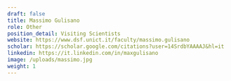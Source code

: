 ```yaml
---
draft: false
title: Massimo Gulisano
role: Other
position_detail: Visiting Scientists
website: https://www.dsf.unict.it/faculty/massimo.gulisano
scholar: https://scholar.google.com/citations?user=14SrdbYAAAAJ&hl=it
linkedin: https://it.linkedin.com/in/maxgulisano
image: /uploads/massimo.jpg
weight: 1
---
```

